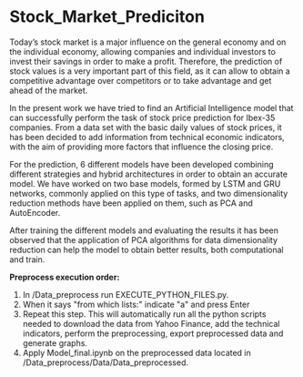 # Stock_Market_Prediciton

Today’s stock market is a major influence on the general economy and on the individual economy, allowing companies and individual investors to invest their savings in order to make a profit. Therefore, the prediction of stock values is a very important part of this field, as it can allow to obtain a competitive advantage over competitors or to take advantage and get ahead of the market.

In the present work we have tried to find an Artificial Intelligence model that can successfully perform the task of stock price prediction for Ibex-35 companies. From a data set with the basic daily values of stock prices, it has been decided to add information from technical economic indicators, with the aim of providing more factors that influence the closing price.

For the prediction, 6 different models have been developed combining different strategies and hybrid architectures in order to obtain an accurate model. We have worked on two base models, formed by LSTM and GRU networks, commonly applied on this type of tasks, and two dimensionality reduction methods have been applied on them, such as PCA and AutoEncoder.

After training the different models and evaluating the results it has been observed that the application of PCA algorithms for data dimensionality reduction can help the model to obtain better results, both computational and train. 


**Preprocess execution order:**
1. In /Data_preprocess run EXECUTE_PYTHON_FILES.py. 
2. When it says "from which lists:" indicate "a" and press Enter
3. Repeat this step. This will automatically run all the python scripts needed to download the data from Yahoo Finance, add the technical indicators, perform the preprocessing, export preprocessed data and generate graphs.
5. Apply Model_final.ipynb on the preprocessed data located in /Data_preprocess/Data/Data_preprocessed.
